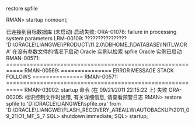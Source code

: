 restore spfile

RMAN> startup nomount;

已连接到目标数据库 (未启动)
启动失败: ORA-01078: failure in processing system parameters
LRM-00109: ???????????????? 'D:\ORACLE\LIANGWEI\PRODUCT\11.2.0\DBHOME_1\DATABASE\INITLW.ORA'
在没有参数文件的情况下启动 Oracle 实例以检索 spfile
Oracle 实例已启动
RMAN-00571: ===========================================================
RMAN-00569: =============== ERROR MESSAGE STACK FOLLOWS ===============
RMAN-00571: ===========================================================
RMAN-03002: startup 命令 (在 09/21/2011 22:15:22 上) 失败
ORA-00205: 标识控制文件时出错, 有关详细信息, 请查看预警日志
 RMAN> restore spfile to 'D:\ORACLE\LIANGWEI\spfile.ora' from 'D:\ORACLE\LIANGWEI\FLASH_RECOVERY_AREA\LW\AUTOBACKUP\2011_09_21\O1_MF_S_7
SQL> shutdown immediate; 
SQL> startup;  